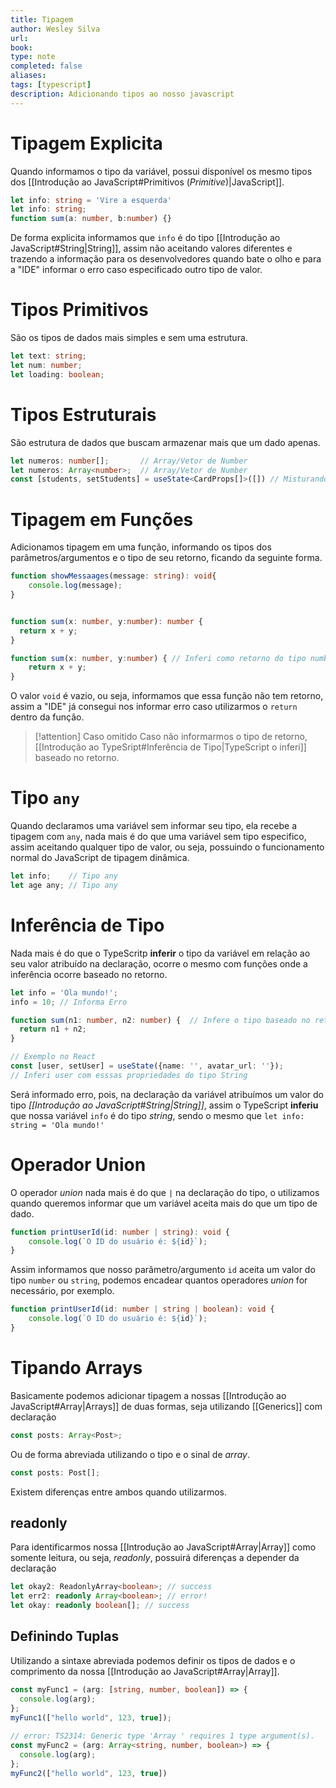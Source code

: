 ```yaml
---
title: Tipagem
author: Wesley Silva
url:
book:
type: note
completed: false
aliases:
tags: [typescript]
description: Adicionando tipos ao nosso javascript
---
```

# Tipagem Explicita
Quando informamos o tipo da variável, possui disponível os mesmo tipos dos [[Introdução ao JavaScript#Primitivos (*Primitive*)|JavaScript]].

```typescript
let info: string = 'Vire a esquerda'
let info: string;
function sum(a: number, b:number) {}
```

De forma explicita informamos que `info` é do tipo [[Introdução ao JavaScript#String|String]], assim não aceitando valores diferentes e trazendo a informação para os desenvolvedores quando bate o olho e para a "IDE" informar o erro caso especificado outro tipo de valor.

# Tipos Primitivos
São os tipos de dados mais simples e sem uma estrutura.

```typescript
let text: string;
let num: number;
let loading: boolean;
```

# Tipos Estruturais
São estrutura de dados que buscam armazenar mais que um dado apenas.

```typescript
let numeros: number[];       // Array/Vetor de Number
let numeros: Array<number>;  // Array/Vetor de Number
const [students, setStudents] = useState<CardProps[]>([]) // Misturando
```

# Tipagem em Funções
Adicionamos tipagem em uma função, informando os tipos dos parâmetros/argumentos e o tipo de seu retorno, ficando da seguinte forma.

```typescript
function showMessaages(message: string): void{
	console.log(message);
}


function sum(x: number, y:number): number {
  return x + y;
}

function sum(x: number, y:number) { // Inferi como retorno do tipo number.
	return x + y;
}
```

O valor `void` é vazio, ou seja, informamos que essa função não tem retorno, assim a "IDE" já consegui nos informar erro caso utilizarmos o `return` dentro da função.

>[!attention] Caso omitido
>Caso não informarmos o tipo de retorno, [[Introdução ao TypeSript#Inferência de Tipo|TypeScript o inferi]] baseado no retorno.

# Tipo `any`
Quando declaramos uma variável sem informar seu tipo, ela recebe a tipagem com `any`, nada mais é do que uma variável sem tipo especifico, assim aceitando qualquer tipo de valor, ou seja, possuindo o funcionamento normal do JavaScript de tipagem dinâmica.

```typescript
let info;    // Tipo any
let age any; // Tipo any
```

# Inferência de Tipo
Nada mais é do que o TypeScritp **inferir** o tipo da variável em relação ao seu valor atribuído na declaração, ocorre o mesmo com funções onde a inferência ocorre baseado no retorno.

```typescript
let info = 'Ola mundo!';
info = 10; // Informa Erro

function sum(n1: number, n2: number) {  // Infere o tipo baseado no retorno, neses caso number
  return n1 + n2;
}

// Exemplo no React
const [user, setUser] = useState({name: '', avatar_url: ''}); 
// Inferi user com esssas propriedades do tipo String
```

Será informado erro, pois, na declaração da variável atribuímos um valor do tipo _[[Introdução ao JavaScript#String|String]]_, assim o TypeScript **inferiu** que nossa variável `info` é do tipo _string_, sendo o mesmo que `let info: string = 'Ola mundo!'`

# Operador Union
O operador _union_ nada mais é do que `|` na declaração do tipo, o utilizamos quando queremos informar que um variável aceita mais do que um tipo de dado.

```typescript
function printUserId(id: number | string): void {
	console.log(`O ID do usuário é: ${id}`);
}
```

Assim informamos que nosso parâmetro/argumento `id` aceita um valor do tipo `number` ou `string`, podemos encadear quantos operadores _union_ for necessário, por exemplo.

```typescript
function printUserId(id: number | string | boolean): void {
	console.log(`O ID do usuário é: ${id}`);
}
```

# Tipando Arrays
Basicamente podemos adicionar tipagem a nossas [[Introdução ao JavaScript#Array|Arrays]] de duas formas, seja utilizando [[Generics]] com declaração

```ts
const posts: Array<Post>;
```

Ou de forma abreviada utilizando o tipo e o sinal de _array_.

```js
const posts: Post[];
```

Existem diferenças entre ambos quando utilizarmos.

## readonly
Para identificarmos nossa [[Introdução ao JavaScript#Array|Array]] como somente leitura, ou seja, _readonly_, possuirá diferenças a depender da declaração

```ts
let okay2: ReadonlyArray<boolean>; // success
let err2: readonly Array<boolean>; // error!
let okay: readonly boolean[]; // success
```

## Definindo Tuplas
Utilizando a sintaxe abreviada podemos definir os tipos de dados e o comprimento da nossa [[Introdução ao JavaScript#Array|Array]].

```ts
const myFunc1 = (arg: [string, number, boolean]) => {
  console.log(arg);
};
myFunc1(["hello world", 123, true]);
  
// error: TS2314: Generic type 'Array ' requires 1 type argument(s).
const myFunc2 = (arg: Array<string, number, boolean>) => {
  console.log(arg);
};
myFunc2(["hello world", 123, true])
```